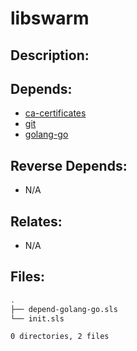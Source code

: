 # libswarm

## Description:



## Depends:

  -  [ca-certificates](salt/ca-certificates)
  -  [git](salt/git)
  -  [golang-go](salt/golang-go)

## Reverse Depends:

  -  N/A

## Relates:

  -  N/A

## Files:

```bash
.
├── depend-golang-go.sls
└── init.sls

0 directories, 2 files
```
